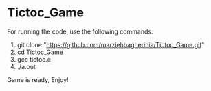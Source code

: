 # Tictoc_Game

For running the code, use the following commands:
1) git clone "https://github.com/marziehbagherinia/Tictoc_Game.git"
2) cd Tictoc_Game
3) gcc tictoc.c
4) ./a.out

Game is ready, Enjoy!
